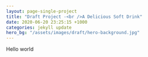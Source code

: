 ```yaml
---
layout: page-single-project
title: "Draft Project -<br />A Delicious Soft Drink"
date: 2020-06-20 23:25:15 +1000
categories: jekyll update
hero_bg: "/assets/images/draft/hero-background.jpg"
---
```


Hello world
